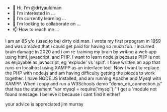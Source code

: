 - 👋 Hi, I’m @drtyauldman
- 👀 I’m interested in ...
- 🌱 I’m currently learning ...
- 💞️ I’m looking to collaborate on ...
- 📫 How to reach me ...

<!---
drtyauldman/drtyauldman is a ✨ special ✨ repository because its `README.md` (this file) appears on your GitHub profile.
You can click the Preview link to take a look at your changes.
--->

I am an 85 y/o (used to be) dirty old man.  I wrote my first prpogram in 1959 and was amazed that i could get paid for having so much fun.
I incurred brain damage in 2020 and i am re-training my brain by writing a web app using html, javascript, and PHP.  I want to learn
node.js because PHP is not as enjoyable as javascript, eg 'explode' vs 'split'. I have written an app that runs on localhost using XAMPP 
as an interface tool. Now I want to replace the PHP with node.js and am having difficulty getting the pieces to work together.  I have 
NODE.JS installed, and am running Apache and Mysql witn XAMPP. When i copy and run a W3Schools demo "demo_db_connection.js" that has the
statement "var mysql = require('mysql');" I get a 'module not found message.  I believe it because i cant find it either! 

your advice is appreciated
jim murray

